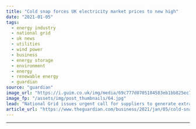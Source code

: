 ```yaml
---
title: "Cold snap forces UK electricity market prices to new high"
date: "2021-01-05"
tags: 
  - energy industry
  - national grid
  - uk news
  - utilities
  - wind power
  - business
  - energy storage
  - environment
  - energy
  - renewable energy
  - guardian
source: "guardian"
image_url: "https://i.guim.co.uk/img/media/69c777d0705184583eb1bb825ec71493e89b90b1/0_2_3000_1800/master/3000.jpg?width=460&quality=85&auto=format&fit=max&s=306d7fb07ad4b3eea14186d4e4491dfb"
image_fp: "/assets/img/post_thumbnails/64.jpg"
lead: "National Grid issues urgent call for suppliers to generate extra 524MW of electricity capacityPlunging temperatures and a drop in wind turbine power generation have pushed UK electricity market prices to a new high and prompted the National Grid to p..."
article_url: "https://www.theguardian.com/business/2021/jan/05/cold-snap-sees-uk-electricity-market-prices-reach-new-high"
---
```


---
